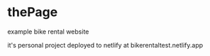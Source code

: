 # thePage
example bike rental website

it's personal project deployed to netlify at bikerentaltest.netlify.app
